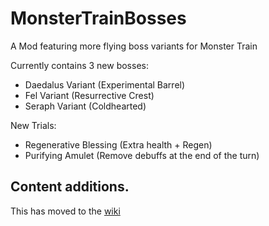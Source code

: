 # MonsterTrainBosses
A Mod featuring more flying boss variants for Monster Train

Currently contains 3 new bosses:
* Daedalus Variant (Experimental Barrel)
* Fel Variant (Resurrective Crest)
* Seraph Variant (Coldhearted)

New Trials:
* Regenerative Blessing (Extra health + Regen)
* Purifying Amulet (Remove debuffs at the end of the turn)

## Content additions.
This has moved to the [wiki](https://github.com/brandonandzeus/MonsterTrainBosses/wiki)
